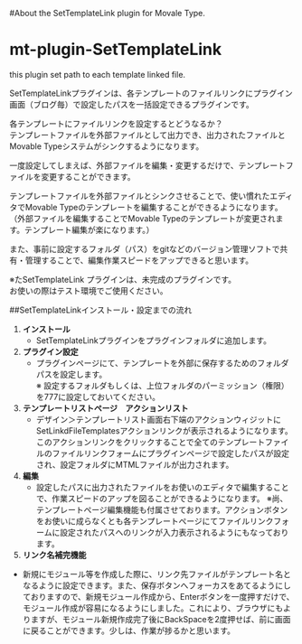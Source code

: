 #About the SetTemplateLink plugin for Movale Type.

mt-plugin-SetTemplateLink
=========================
this plugin set path to each template linked file. 

SetTemplateLinkプラグインは、各テンプレートのファイルリンクにプラグイン画面（ブログ毎）で設定したパスを一括設定できるプラグインです。  

各テンプレートにファイルリンクを設定するとどうなるか？  
テンプレートファイルを外部ファイルとして出力でき、出力されたファイルとMovable Typeシステムがシンクするようになります。 

一度設定してしまえば、外部ファイルを編集・変更するだけで、テンプレートファイルを変更することができます。  

テンプレートファイルを外部ファイルとシンクさせることで、使い慣れたエディタでMovable Typeのテンプレートを編集することができるようになります。（外部ファイルを編集することでMovable Typeのテンプレートが変更されます。テンプレート編集が楽になります。）  

また、事前に設定するフォルダ（パス）をgitなどのバージョン管理ソフトで共有・管理することで、編集作業スピードをアップできると思います。  

※たSetTemplateLink プラグインは、未完成のプラグインです。  
お使いの際はテスト環境でご使用ください。

##SetTemplateLinkインストール・設定までの流れ  
 1. **インストール**
	* SetTemplateLinkプラグインをプラグインフォルダに追加します。
 2. **プラグイン設定**
	* プラグインページにて、テンプレートを外部に保存するためのフォルダパスを設定します。   
	※ 設定するフォルダもしくは、上位フォルダのパーミッション（権限）を777に設定しておいてください。
 3. **テンプレートリストページ　アクションリスト**
    * デザイン＞テンプレートリスト画面右下端のアクションウィジットにSetLinkdFileTemplatesアクションリンクが表示されるようになります。このアクションリンクをクリックすることで全てのテンプレートファイルのファイルリンクフォームにプラグインページで設定したパスが設定され、設定フォルダにMTMLファイルが出力されます。
 4. **編集**
	* 設定したパスに出力されたファイルをお使いのエディタで編集することで、作業スピードのアップを図ることができるようになります。
※尚、テンプレートページ編集機能も付属させております。アクションボタンをお使いに成らなくとも各テンプレートページにてファイルリンクフォームに設定されたパスへのリンクが入力表示されるようにもなっております。
5. **リンク名補完機能**
  * 新規にモジュール等を作成した際に、リンク先ファイルがテンプレート名となるように設定できます。また、保存ボタンへフォーカスをあてるようにしておりますので、新規モジュール作成から、Enterボタンを一度押すだけで、モジュール作成が容易になるようにしました。これにより、ブラウザにもよりますが、モジュール新規作成完了後にBackSpaceを2度押せば、前に画面に戻ることができます。少しは、作業が捗るかと思います。  
